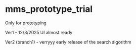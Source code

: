 # mms_prototype_trial
Only for prototyping

Ver1 - 12/3/2025
UI almost ready


Ver2 (branch1) - verryyy early release of the search algorithm
